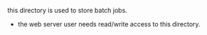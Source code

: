 this directory is used to store batch jobs.

* the web server user needs read/write access to this directory.